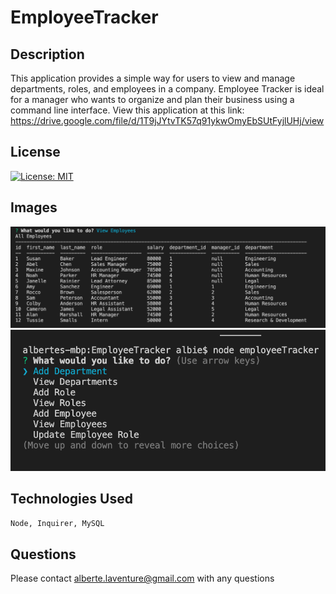 # EmployeeTracker

## Description
This application provides a simple way for users to view and manage departments, roles, and employees in a company. 
Employee Tracker is ideal for a manager who wants to organize and plan their business using a command line interface.
View this application at this link: https://drive.google.com/file/d/1T9jJYtvTK57q91ykwOmyEbSUtFyjlUHj/view 

## License
[![License: MIT](https://img.shields.io/badge/License-MIT-yellow.svg)](https://opensource.org/licenses/MIT)


## Images
![List of Employees](Assets/EmployeeList.png)
![Main Menu](Assets/MainMenu.png)

## Technologies Used
```Node, Inquirer, MySQL```

## Questions
Please contact alberte.laventure@gmail.com with any questions

